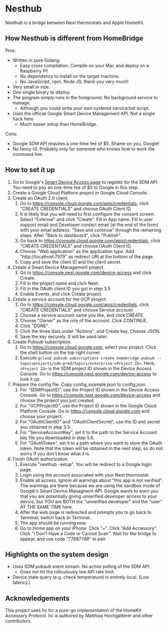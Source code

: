 # Nesthub

Nesthub is a bridge between Nest thermostats and Apple HomeKit.

## How Nesthub is different from HomeBridge

Pros: 

+ Written in pure Golang.
    + Easy cross compilation. Compile on your Mac and deploy on a Raspberry Pi!
    + No dependency to install on the target machine.
    + No JavaScript, npm, Node.JS, thank you very much!
+ Very small in size.
+ One single binary to deploy.
+ The program simply runs in the foreground. No background service to manage.
    + Although you could write your own systemd service/init script.
+ Uses the official Google Smart Device Management API. Not a single hack here.
    + Much easier setup than HomeBridge.

Cons: 

- Google SDM API requires a one-time fee of $5. Shame on you, Google!
- No fancy UI. Probably only for someone who knows how to work the command line.

## How to set it up

1. Go to Google's [Smart Device Access page](https://console.nest.google.com/device-access) to register for the SDM
   API. You need to pay an one-time fee of $5 to Google in this step.
2. Create a Google Cloud Platform project in Google Cloud Console.
3. Create an OAuth 2.0 client.
   1. Go to https://console.cloud.google.com/apis/credentials, click "CREATE CREDENTIALS" and choose OAuth Client ID.
   2. It is likely that you will need to first configure the consent screen.
       Select "External" and click "Create". Fill in App name. Fill in user
       support email and Developer contact email (at the end of the form) with
       your email address. "Save and continue" through the remaining steps.
       After "Back to dashboard", click "Publish".
   3. Go back to https://console.cloud.google.com/apis/credentials, click
       "CREATE CREDENTIALS" and choose OAuth Client ID.
   4. Choose "Web application" as the application type. Add
       "http://localhost:7979" as redirect URI at the bottom of the page.
   5. Copy and save the client ID and the client secret.
4. Create a Smart Device Management project.
   1. Go to https://console.nest.google.com/device-access and click Create.
   2. Fill in the project name and click Next.
   3. Fill in the OAuth client ID you got in step 3.5
   4. Enable Events, and click Create project.
5. Create a service account for the GCP project.
   1. Go to https://console.cloud.google.com/apis/credentials, click "CREATE
       CREDENTIALS" and choose Service account
   2. Choose a service account name you like, and click CREATE.
   3. Choose "Owner" as the role of the account. Click CONTINUE.
   4. Click "DONE".
   5. Click the three dots under "Actions", and Create key. Choose JSON.
   6. Save the key securely. It will be used later.
6. Create Pubsub subscription.
   1. Go to https://console.cloud.google.com, select your project. Click the
       shell button on the top right corner.
   2. Execute `gcloud pubsub subscriptions create homebridge-pubsub
       --topic=projects/sdm-prod/topics/enterprise-<Project ID>`. Here, `<Project ID>`
       is the SDM project ID shown in the Device Access Console. Go to
       https://console.nest.google.com/device-access to look it up.
7. Prepare the config file. Copy config_example.json to config.json.
   1. For "SDMProjectID", use the Project ID shown in the Device Access
       Console. Go to https://console.nest.google.com/device-access and choose
       the project you just created.
   2. For "GCPProjectID", use the Project ID shown in the Google Cloud Platform
       Console. Go to https://console.cloud.google.com and choose your project.
   3. For "OAuthClientID" and "OAuthClientSecret", use the ID and secret you
       obtained in step 3.5.
   4. For "ServiceAccountKey", set it to the path to the Service Account key
       file you downloaded in step 5.6.
   5. For "OAuthToken", set it to a path where you want to store the OAuth
       token. Note that the token will be obtained in the next step, so do not
       worry if you don't know what it is.
8. Finish OAuth authorization.
   1. Execute "nesthub -setup". You will be redirect to a Google login page.
   2. Login using the account associated with your Nest thermostat.
   3. Enable all access. Ignore all warnings about "this app is not verified".
       The warnings are there because we are using the sandbox mode of Google's
       Smart Device Managment API. Google wants to warn you that you are
       potentially giving unverified developer access to your device, but YOU
       are BOTH the "unverified developer" and the "user" AT THE SAME TIME here.
   4. After the web page is redirected and prompts you to go back to Terminal,
       switch back to Terminal.
   5. The app should be running now.
   6. Go to Home app on your iPhone. Click "+". Click "Add Accessory". Click
       "I Don't Have a Code or Cannot Scan". Wait for the bridge to appear, and
       use code "77887788" to pair.

## Highlights on the system design

+ Uses SDM pubsub event stream. No active polling of the SDM API.
    + Does not hit the ridiculously low API rate limit.
+ Device state query (e.g. check temperature) is entirely local. (Low latency.)

## Acknowledgements

This project uses hc for a pure-go implementation of the HomeKit Accessory
Protocol. hc is authored by Matthias Hochgatterer and other contributors.

